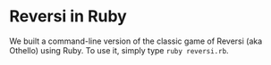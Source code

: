 # Reversi in Ruby

We built a command-line version of the classic game of Reversi (aka Othello) using Ruby.
To use it, simply type `ruby reversi.rb`.
